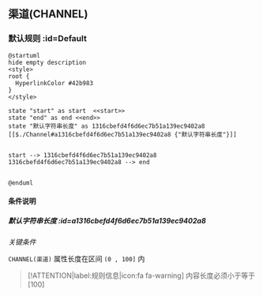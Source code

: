 ## 渠道(CHANNEL) <!-- {docsify-ignore-all} -->

   

### 默认规则 :id=Default

```plantuml
@startuml
hide empty description
<style>
root {
  HyperlinkColor #42b983
}
</style>

state "start" as start  <<start>>
state "end" as end <<end>>
state "默认字符串长度" as 1316cbefd4f6d6ec7b51a139ec9402a8 [[$./Channel#a1316cbefd4f6d6ec7b51a139ec9402a8 {"默认字符串长度"}]]


start --> 1316cbefd4f6d6ec7b51a139ec9402a8 
1316cbefd4f6d6ec7b51a139ec9402a8 --> end 


@enduml
```

#### 条件说明

##### 默认字符串长度 :id=a1316cbefd4f6d6ec7b51a139ec9402a8


*关键条件*


`CHANNEL(渠道)` 属性长度在区间 `(0 , 100]` 内

> [!ATTENTION|label:规则信息|icon:fa fa-warning]
> 内容长度必须小于等于[100]







